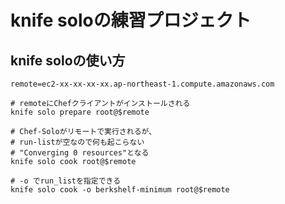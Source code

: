 # knife soloの練習プロジェクト

## knife soloの使い方
```shell
remote=ec2-xx-xx-xx-xx.ap-northeast-1.compute.amazonaws.com

# remoteにChefクライアントがインストールされる
knife solo prepare root@$remote

# Chef-Soloがリモートで実行されるが、
# run-listが空なので何も起こらない
# "Converging 0 resources"となる
knife solo cook root@$remote

# -o でrun_listを指定できる
knife solo cook -o berkshelf-minimum root@$remote
```
